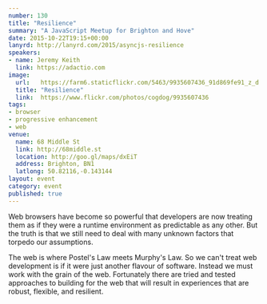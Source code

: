 ```yaml
---
number: 130
title: "Resilience"
summary: "A JavaScript Meetup for Brighton and Hove"
date: 2015-10-22T19:15+00:00
lanyrd: http://lanyrd.com/2015/asyncjs-resilience
speakers:
- name: Jeremy Keith
  link: https://adactio.com
image:
  url:   https://farm6.staticflickr.com/5463/9935607436_91d869fe91_z_d.jpg
  title: "Resilience"
  link:  https://www.flickr.com/photos/cogdog/9935607436
tags:
- browser
- progressive enhancement
- web
venue:
  name: 68 Middle St
  link: http://68middle.st
  location: http://goo.gl/maps/dxEiT
  address: Brighton, BN1
  latlong: 50.82116,-0.143144
layout: event
category: event
published: true
---
```


Web browsers have become so powerful that developers are now treating them as if they were a runtime environment as predictable as any other. But the truth is that we still need to deal with many unknown factors that torpedo our assumptions.

The web is where Postel's Law meets Murphy's Law. So we can't treat web development is if it were just another flavour of software. Instead we must work with the grain of the web. Fortunately there are tried and tested approaches to building for the web that will result in experiences that are robust, flexible, and resilient.